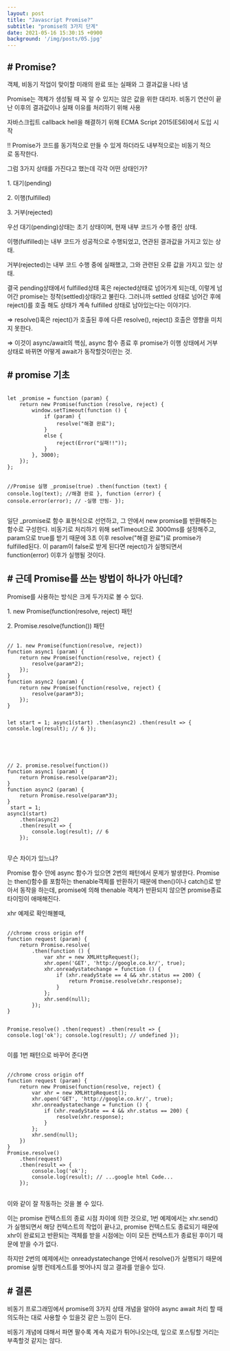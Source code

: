 ```yaml
---
layout: post
title: "Javascript Promise?"
subtitle: "promise의 3가지 단계"
date: 2021-05-16 15:30:15 +0900
background: '/img/posts/05.jpg'
---
```

<h2 class="section-heading"># Promise?</h2>
<p></p>
<p>객체, 비동기 작업이 맞이할 미래의 완료 또는 실패와 그 결과값을 나타 냄</p>
<p></p>
<p>Promise는 객체가 생성될 때 꼭 알 수 있지는 않은 값을 위한 대리자. 비동기 연산이 끝난 이후의 결과값이나 실패 이유를 처리하기 위해 사용</p>
<p></p>
<p>자바스크립트 callback hell을 해결하기 위해 ECMA Script 2015(ES6)에서 도입 시작</p>
<p></p>
<p>!! Promise가 코드를 동기적으로 만들 수 있게 하더라도 내부적으로는 비동기 적으로 동작한다.</p>
<p></p>
<p>그럼 3가지 상태를 가진다고 했는데 각각 어떤 상태인가?</p>
<p></p>
<p>1. 대기(pending)</p>
<p></p>
<p>2. 이행(fulfilled)</p>
<p></p>
<p>3. 거부(rejected)</p>
<p></p>
<p>우선 대기(pending)상태는 초기 상태이며, 현재 내부 코드가 수행 중인 상태.</p>
<p></p>
<p>이행(fulfilled)는 내부 코드가 성공적으로 수행되었고, 연관된 결과값을 가지고 있는 상태.</p>
<p></p>
<p>거부(rejected)는 내부 코드 수행 중에 실패했고, 그와 관련된 오류 값을 가지고 있는 상태.</p>
<p></p>
<p>결국 pending상태에서 fulfilled상태 혹은 rejected상태로 넘어가게 되는데, 이렇게 넘어간 promise는 정착(settled)상태라고 불린다. 그러니까 settled 상태로 넘어간 후에 reject()를 호출 해도 상태가 계속 fulfilled 상태로 남아있는다는 이야기다. </p>
<p></p>
<p>⇒ resolve()혹은 reject()가 호출된 후에 다른 resolve(), reject() 호출은 영향을 미치지 못한다.</p>
<p></p>
<p>⇒ 이것이 async/await의 핵심, async 함수 종료 후 promise가 이행 상태에서 거부 상태로 바뀌면 어떻게 await가 동작할것이란는 것.</p>
<p></p>
<h2 class="section-heading"># promise 기초</h2>
<p></p>
<pre>
    <code>
let _promise = function (param) {
	return new Promise(function (resolve, reject) {
		window.setTimeout(function () {
			if (param) {
				resolve("해결 완료");
			}
			else {
				reject(Error("실패!!"));
			}
		}, 3000);
	});
};
    
//Promise 실행
_promise(true)
.then(function (text) {
	console.log(text);  //해결 완료
}, function (error) {
	console.error(error); // -실행 안됨-
});
</code>
</pre>
<p></p>
<p>일단 _promise로 함수 표현식으로 선언하고, 그 안에서 new promise를 반환해주는 함수로 구성한다. 비동기로 처리하기 위해 setTimeout으로 3000ms를 설정해주고, param으로 true를 받기 때문에  3초 이후 resolve("해결 완료")로 promise가 fulfilled된다. 이 param이 false로 받게 된다면 reject()가 실행되면서 function(error) 이후가 실행될 것이다. </p>
<p></p>
<h2 class="section-heading"># 근데 Promise를 쓰는 방법이 하나가 아닌데?</h2>
<p></p>
<p>Promise를 사용하는 방식은 크게 두가지로 볼 수 있다.</p>
<p></p>
<p>1. new Promise(function(resolve, reject) 패턴</p>
<p>2. Promise.resolve(function()) 패턴</p>
<p></p>
<pre>
    <code>
// 1. new Promise(function(resolve, reject))
function async1 (param) {
    return new Promise(function(resolve, reject) {
        resolve(param*2);
    });
}
function async2 (param) {
    return new Promise(function(resolve, reject) {
        resolve(param*3);
    });
}
 
let start = 1;
async1(start)
    .then(async2)
    .then(result => {
        console.log(result); // 6
    });

</code>
</pre>
<pre>
    <code>
// 2. promise.resolve(function())
function async1 (param) {
    return Promise.resolve(param*2);
}
function async2 (param) {
    return Promise.resolve(param*3);
}
 start = 1;
async1(start)
    .then(async2)
    .then(result => {
        console.log(result); // 6
    });
</code>
</pre>

<p>무슨 차이가 있느냐?</p>
<p></p>
<p>Promise 함수 안에 async 함수가 있으면 2번의 패턴에서 문제가 발생한다. Promise는 then()함수를 포함하는 thenable객체를 반환하기 때문에 then()이나 catch()로 받아서 동작을 하는데, promise에 의해 thenable 객체가 반환되지 않으면 promise종료 타이밍이 애매해진다.</p>
<p></p>
<p>xhr 예제로 확인해볼때, </p>
<p></p>
<pre>
    <code>
//chrome cross origin off
function request (param) {
    return Promise.resolve(
        .then(function () {
            var xhr = new XMLHttpRequest();
            xhr.open('GET', 'http://google.co.kr/', true);
            xhr.onreadystatechange = function () {
                if (xhr.readyState == 4 && xhr.status == 200) {
                    return Promise.resolve(xhr.response);
                }
            };
            xhr.send(null);
        });
}
 
Promise.resolve()
    .then(request)
    .then(result => {
        console.log('ok');
        console.log(result); // undefined
    });
</code>
</pre>

<p>이를 1번 패턴으로 바꾸어 준다면</p>
<pre>
    <code>
//chrome cross origin off
function request (param) {
    return new Promise(function(resolve, reject) {
        var xhr = new XMLHttpRequest();
        xhr.open('GET', 'http://google.co.kr/', true);
        xhr.onreadystatechange = function () {
            if (xhr.readyState == 4 && xhr.status == 200) {
                resolve(xhr.response);
            }
        };
        xhr.send(null);
    })
}
Promise.resolve()
    .then(request)
    .then(result => {
        console.log('ok');
        console.log(result); // ...google html Code...
    });
</code>
</pre>
<p></p>
<p>이와 같이 잘 작동하는 것을 볼 수 있다.</p>
<p></p>
<p>이는 promise 컨텍스트의 종료 시점 차이에 의한 것으로, 1번 예제에서는 xhr.send()가 실행되면서 해당 컨텍스트의 작업이 끝나고, promise 컨텍스트도 종료되기 때문에 xhr이 완료되고 반환되는 객체를 받을 시점에는 이미 모든 컨텍스트가 종료된 후이기 때문에 받을 수가 없다.</p>
<p></p>
<p>하지만 2번의 예제에서는 onreadystatechange 안에서 resolve()가 실행되기 때문에 promise 실행 컨테게스트를 벗어나지 않고 결과를 얻을수 있다.</p>
<p></p>
<h2 class="section-heading"># 결론</h2>
<p>비동기 프로그래밍에서 promise의 3가지 상태 개념을 알아야 async await 처리 할 때 의도하는 대로 사용할 수 있을것 같은 느낌이 든다. </p>
<p>비동기 개념에 대해서 파면 팔수록 계속 자료가 튀어나오는데, 잎으로 포스팅할 거리는 부족할것 같지는 않다.</p>
